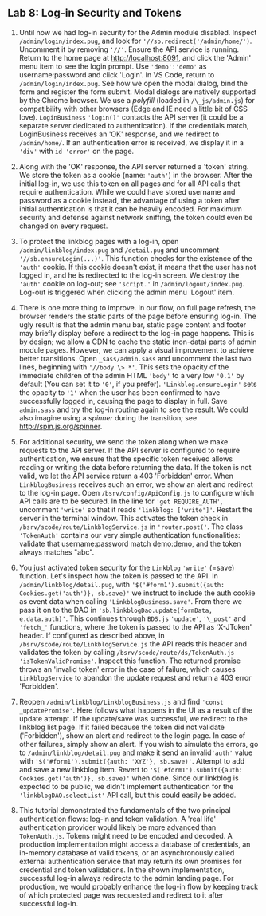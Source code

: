 ## Lab 8: Log-in Security and Tokens

1. Until now we had log-in security for the Admin module disabled. Inspect `/admin/login/index.pug`, and look for `'//sb.redirect('/admin/home/')`. Uncomment it by removing `'//'`. Ensure the API service is running. Return to the home page at <a href='http://localhost:8091' target='_blank'>http://localhost:8091</a>, and click the 'Admin' menu item to see the login prompt. Use `'demo':'demo'` as username:password and click 'Login'. In VS Code, return to `/admin/login/index.pug`. See how we open the modal dialog, bind the form and register the form submit. Modal dialogs are natively supported by the Chrome browser. We use a _polyfill_ (loaded in `/\_js/admin.js`) for compatibility with other browsers (Edge and IE need a little bit of CSS love). `LoginBusiness` `'login()'` contacts the API server (it could be a separate server dedicated to authentication). If the credentials match, LoginBusiness receives an 'OK' response, and we redirect to `/admin/home/`. If an authentication error is received, we display it in a `'div'` with `id 'error'` on the page.

2. Along with the 'OK' response, the API server returned a 'token' string. We store the token as a cookie (name: `'auth'`) in the browser. After the initial log-in, we use this token on all pages and for all API calls that require authentication. While we could have stored username and password as a cookie instead, the advantage of using a token after initial authentication is that it can be heavily encoded. For maximum security and defense against network sniffing, the token could even be changed on every request.

3. To protect the linkblog pages with a log-in, open `/admin/linkblog/index.pug` and `/detail.pug` and uncomment `'//sb.ensureLogin(...)'`. This function checks for the existence of the `'auth'` cookie. If this cookie doesn't exist, it means that the user has not logged in, and he is redirected to the log-in screen. We destroy the `'auth'` cookie on log-out; see `'script.'` in `/admin/logout/index.pug`. Log-out is triggered when clicking the admin menu 'Logout' item.

4. There is one more thing to improve. In our flow, on full page refresh, the browser renders the static parts of the page before ensuring log-in. The ugly result is that the admin menu bar, static page content and footer may briefly display before a redirect to the log-in page happens. This is by design; we allow a CDN to cache the static (non-data) parts of admin module pages. However, we can apply a visual improvement to achieve better transitions. Open `_sass/admin.sass` and uncomment the last two lines, beginning with `'//body \> *'`. This sets the opacity of the immediate children of the admin HTML `'body'` to a very low `'0.1'` by default (You can set it to `'0'`, if you prefer). `'Linkblog.ensureLogin'` sets the opacity to `'1'` when the user has been confirmed to have successfully logged in, causing the page to display in full. Save `admin.sass` and try the log-in routine again to see the result. We could also imagine using a _spinner_ during the transition; see <a href='http://spin.js.org/spinner' target='_blank'>http://spin.js.org/spinner</a>. 

5. For additional security, we send the token along when we make requests to the API server. If the API server is configured to require authentication, we ensure that the specific token received allows reading or writing the data before returning the data. If the token is not valid, we let the API service return a 403 'Forbidden' error. When `LinkblogBusiness` receives such an error, we show an alert and redirect to the log-in page. Open `/bsrv/config/ApiConfig.js` to configure which API calls are to be secured. In the line for `'get REQUIRE_AUTH'`, uncomment `'write'` so that it reads `'linkblog: ['write']'`. Restart the server in the terminal window. This activates the token check in `/bsrv/scode/route/LinkblogService.js` in `'router.post('`. The class `'TokenAuth'` contains our very simple authentication functionalities: validate that username:password match demo:demo, and the token always matches "abc". 

6. You just activated token security for the `Linkblog` `'write'` (=save) function. Let's inspect how the token is passed to the API. In `/admin/linkblog/detail.pug`, with `'$('#form1').submit({auth: Cookies.get('auth')}, sb.save)'` we instruct to include the auth cookie as event data when calling `'LinkblogBusiness.save'`. From there we pass it on to the DAO in `'sb.linkblogDao.update(formData, e.data.auth)'`. This continues through `BDS.js` `'update'`, `'\_post'` and `'fetch_'` functions, where the token is  passed to the API as 'X-JToken' header. If configured as described above, in `/bsrv/scode/route/LinkblogService.js` the API reads this header and validates the token by calling `/bsrv/scode/route/ds/TokenAuth.js 'isTokenValidPromise'`. 
Inspect this function. The returned promise throws an 'invalid token' error in the case of failure, which causes `LinkblogService` to abandon the update request and return a 403 error 'Forbidden'.

7. Reopen `/admin/linkblog/LinkblogBusiness.js` and find `'const _updatePromise'`. Here follows what happens in the UI as a result of the update attempt. If the update/save was successful, we redirect to the linkblog list page. If it failed because the token did not validate ('Forbidden'), show an alert and redirect to the login page. In case of other failures, simply show an alert. If you wish to simulate the errors, go to `/admin/linkblog/detail.pug` and make it send an invalid`'auth'` value with `'$('#form1').submit({auth: 'XYZ'}, sb.save)'`. Attempt to add and save a new linkblog item. Revert to `'$('#form1').submit({auth: Cookies.get('auth')}, sb.save)'` when done. Since our linkblog is expected to be public, we didn't implement authentication for the `'linkblogDAO.selectList'` API call, but this could easily be added.

8. This tutorial demonstrated the fundamentals of the two principal authentication flows: log-in and token validation. A 'real life' authentication provider would likely be more advanced than `TokenAuth.js`. Tokens might need to be encoded and decoded. A production implementation might access a database of credentials, an in-memory database of valid tokens, or an asynchronously called external authentication service that may return its own promises for credential and token validations. In the shown implementation, successful log-in always redirects to the admin landing page. For production, we would probably enhance the log-in flow by keeping track of which protected page was requested and redirect to it after successful log-in. 

